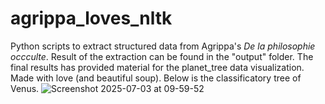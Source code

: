 # agrippa_loves_nltk
Python scripts to extract structured data from Agrippa's _De la philosophie occculte_. Result of the extraction can be found in the "output" folder.
The final results has provided material for the planet_tree data visualization.
Made with love (and beautiful soup). Below is the classificatory tree of Venus.
![Screenshot 2025-07-03 at 09-59-52 ](https://github.com/user-attachments/assets/0812d546-c0ed-4c3d-8fdd-8947faef4b06)

